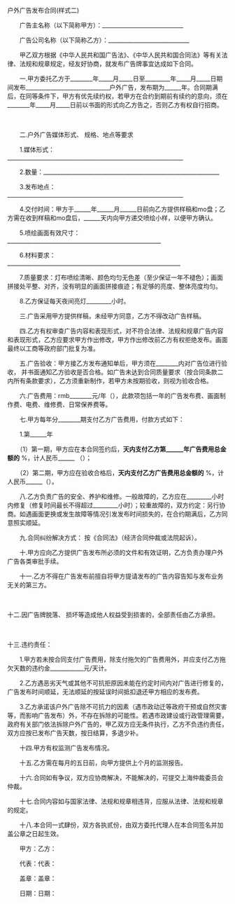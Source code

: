 



户外广告发布合同(样式二)



 

　　广告主名称（以下简称甲方）：_____________________________

　　广告公司名称（以下简称乙方）：_____________________________　　

　　甲乙双方根据《中华人民共和国广告法》、《中华人民共和国合同法》等有关法律、法规和规章规定，经友好协商，就发布广告牌事宜达成如下合同。　　

　　一.甲方委托乙方于________年_____月_____日至_________年_____月_____日期间发布______________________________户外广告，发布期为______年。合同期满后，在同等条件下，甲方有优先续约权，若甲方在合约到期前有续约的意向，须在________年_____月_____日前以书面的形式向乙方告之，否则乙方有权自行招商。

　　


　　二.户外广告媒体形式、
规格、地点等要求

　　1.媒体形式：_______________________________________________________________

　　2.数量：_______________________________________________________________

　　3.发布地点：_______________________________________________________________

　　4.交付时间：甲方于______年______月______日前向乙方提供样稿和mo盘；乙方需在收到样稿和mo盘后，______天内向甲方递交喷绘小样，以便甲方确认。

　　5.喷绘画面有效尺寸：_______________________________________________________

　　6.材料要求：______________________________________________________________

　　7.质量要求：灯布喷绘清晰、颜色均匀无色差（至少保证一年不褪色）；画面拼接处平整、对齐，没有明显的画面拼接痕迹；有足够的亮度、整体亮度均匀。

　　8.乙方保证每天夜间亮灯_________小时。　　

　　三.广告采用甲方提供样稿，未经甲方同意，乙方不得改动广告样稿。　　

　　四.乙方有权审查广告内容和表现形式，对不符合法律、法规和规章广告内容和表现形式，乙方应要求甲方作出修改，甲方作出修改前乙方有权拒绝发布。画面最终以工商等政府部门批复为准。　　

　　五.广告验收：甲方接乙方发布通知单后，甲方须在________内对广告位进行验收， 并书面通知乙方验收是否合格。如广告未达到合同质量要求（按合同条款二内所有条款要求），乙方须重新制作，若甲方未按期验收，则视为验收合格。　　

　　六.广告费用：rmb________元/年（），此款项包括一年的广告发布费、画面制作费、电费、维修费、日常保养费等。　　

　　七.甲方每年分________期支付乙方广告费用，付款方式如下：

　　1.第______年

　　（1）第一期，甲方应在本合同签约后，______天内支付乙方第______年广告费用总金额的______ %，计人民币______ （）；

　　（2）第二期，甲方应在验收合格后，______天内支付乙方广告费用总金额的______ %，计人民币______（）。　　

　　八.乙方负责广告的安全、养护和维修。一般故障的，乙方应在_________小时内修复（修复时间最长不得超过_________小时）；较重故障的，双方约定：另行协商。如遇画面更换或发生故障等情况引发发布时间损失的，在合约期满后，乙方同意照实顺延。　　

　　九.合同纠纷解决方式： 按《合同法》（经济合同仲裁或法院起诉）。　　

　　十.甲方应向乙方提供广告发布所必须的文件和有效证明，乙方负责办理户外广告各类审批手续。　　

　　十一.乙方不得在广告发布前擅自将甲方提请发布的广告内容告知与发布业务无关的第三方。

　　

十二.因广告牌脱落、
损坏等造成他人权益受到损害的，全部责任由乙方承担。

　　

十三.违约责任：
　　
　

　　1.甲方若未按合同支付广告费用，除支付拖欠的广告费用外，并应支付乙方拖欠天数的违约金____________元/天计。

　　2.乙方遇恶劣天气或其他不可抗拒原因未能在约定时间内对广告进行修复的，广告发布时间顺延，无法顺延的按延误时间抵扣退还甲方相应的发布费。

　　3.乙方承诺该户外广告除不可抗力的因素（遇市政动迁等政府干预或自然灾害等，而影响广告发布）外，不存在拆除的可能性。若遇市政建设或行政管理需要，政府有关部门依法拆除户外广告的，甲乙双方应无条件执行，乙方不负违约责任，双方应按已发布广告天数，按日结算，多退少补。　　

　　十四.甲方有权监测广告发布情况。　　

　　十五.乙方需在每月的五日前，向甲方提供上个月的监测报告。　　

　　十六.合同如有争议，双方应协商解决，不能解决的，可提交上海仲裁委员会仲裁。　　

　　十七.合同内容如与国家法律、法规和规章相违背，应服从法律、法规和规章的规定。　　

　　十八.本合同一式肆份，双方各执贰份，由双方委托代理人在本合同签名并加盖公章之日起生效。

　　甲方：乙方：　　

　　代表：代表：　　

　　盖章：盖章：　　

　　日期：日期：

　　

　　